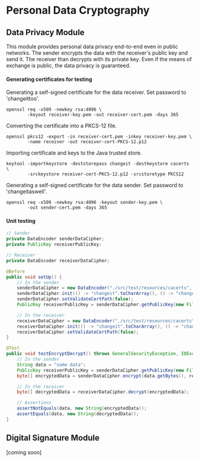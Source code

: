 # Personal Data Cryptography

## Data Privacy Module

This module provides personal data privacy end-to-end even in public networks.
The sender encrypts the data with the receiver's public key and send it. The receiver than decrypts with its private key.
Even if the means of exchange is public, the data privacy is guaranteed. 

#### Generating certificates for testing

Generating a self-signed certificate for the data receiver. Set password to 'changeittoo'.
```console
openssl req -x509 -newkey rsa:4096 \
        -keyout receiver-key.pem -out receiver-cert.pem -days 365 
```
Converting the certificate into a PKCS-12 file.
```console
openssl pkcs12 -export -in receiver-cert.pem -inkey receiver-key.pem \
        -name receiver -out receiver-cert-PKCS-12.p12 
```
Importing certificate and keys to the Java trusted store.
```console
keytool -importkeystore -deststorepass changeit -destkeystore cacerts \
        -srckeystore receiver-cert-PKCS-12.p12 -srcstoretype PKCS12 
```

Generating a self-signed certificate for the data sender. Set password to 'changeitaswell'.
```console
openssl req -x509 -newkey rsa:4096 -keyout sender-key.pem \
        -out sender-cert.pem -days 365
```
#### Unit testing
```Java
// Sender
private DataEncoder senderDataCipher;
private PublicKey receiverPublicKey;

// Receiver
private DataEncoder receiverDataCipher;

@Before
public void setUp() {
    // In the sender    
    senderDataCipher = new DataEncoder("./src/test/resources/cacerts", "my_test");
    senderDataCipher.init(() -> "changeit".toCharArray(), () -> "changeittoo".toCharArray());
    senderDataCipher.setValidateCertPath(false);
    PublicKey receiverPublicKey = senderDataCipher.getPublicKey(new FileInputStream("./src/test/resources/mycert.pem"));

    // In the receiver
    receiverDataCipher = new DataEncoder("./src/test/resources/cacerts", "my_test");
    receiverDataCipher.init(() -> "changeit".toCharArray(), () -> "changeittoo".toCharArray());
    receiverDataCipher.setValidateCertPath(false);
}

@Test
public void testEncryptDecrypt() throws GeneralSecurityException, IOException {
    // In the sender
    String data = "some data";
    PublicKey receiverPublicKey = senderDataCipher.getPublicKey(new FileInputStream("./src/test/resources/mycert.pem"));
    byte[] encryptedData = senderDataCipher.encrypt(data.getBytes(), receiverPublicKey);

    // In the receiver
    byte[] decryptedData = receiverDataCipher.decrypt(encryptedData);

    // Assertions
    assertNotEquals(data, new String(encryptedData));
    assertEquals(data, new String(decryptedData));
}
```

## Digital Signature Module
[coming soon]
